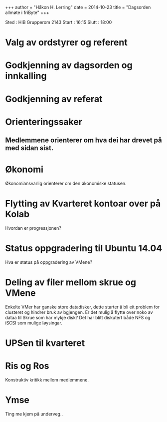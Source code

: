 +++
author = "Håkon H. Lerring"
date = 2014-10-23
title = "Dagsorden allmøte i friByte"
+++

Sted : HIB Grupperom 2143 Start : 16:15 Slutt : 18:00

# Valg av ordstyrer og referent

# Godkjenning av dagsorden og innkalling

# Godkjenning av referat

# Orienteringssaker

## Medlemmene orienterer om hva dei har drevet på med sidan sist.

# Økonomi

Økonomiansvarlig orienterer om den økonomiske statusen.

# Flytting av Kvarteret kontoar over på Kolab

Hvordan er progressjonen?

# Status oppgradering til Ubuntu 14.04

Hva er status på oppgradering av VMene?

# Deling av filer mellom skrue og VMene

Enkelte VMer har ganske store datadisker, dette starter å bli eit
problem for clusteret og hindrer bruk av bgjengen. Er det mulig å flytte
over noko av dataa til Skrue som har mykje disk? Det har blitt diskutert
både NFS og iSCSI som mulige løysingar.

# UPSen til kvarteret

# Ris og Ros

Konstruktiv kritikk mellom medlemmene.

# Ymse

Ting me kjem på underveg..
